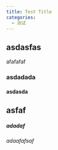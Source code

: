 ```yaml
---
title: Test Title
categories:
  - 测试
---
```


## asdasfas

afafafaf

### asdadada

#### asdasda

## asfaf

##### adadaf

###### adaafafsaf